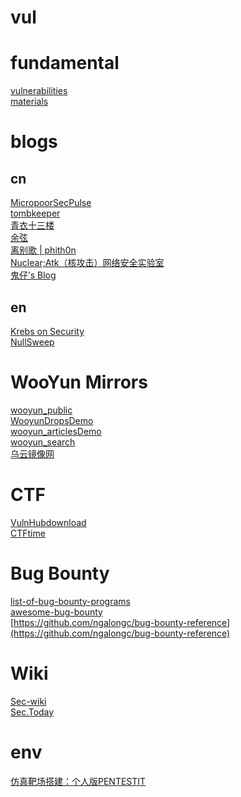# vul
# fundamental
[vulnerabilities](https://owasp.org/www-community/vulnerabilities/)  
[materials](https://portswigger.net/web-security/all-materials)  
# blogs
## cn
[Micropoor](https://micropoor.blogspot.com)[SecPulse](https://www.secpulse.com/archives/author/Micropoor)  
[tombkeeper](http://blog.sina.com.cn/s/articlelist_1401527553_0_1.html)  
[青衣十三楼](http://scz.617.cn:8/)  
[余弦](https://evilcos.me/)  
[离别歌 | phith0n](https://www.leavesongs.com/)  
[Nuclear;Atk（核攻击）网络安全实验室](https://lcx.cc/)  
[鬼仔’s Blog](http://huaidan.org/list)  

## en
[Krebs on Security](https://krebsonsecurity.com)  
[NullSweep](https://nullsweep.com/)  

# WooYun Mirrors
[wooyun_public](https://github.com/hanc00l/wooyun_public)  
[WooyunDrops](https://github.com/SuperKieran/WooyunDrops)[Demo](https://wooyun.kieran.top/#!/)  
[wooyun_articles](https://github.com/jiji262/wooyun_articles)[Demo](https://wooyun.js.org/)  
[wooyun_search](https://github.com/grt1st/wooyun_search)  
[乌云镜像网](http://www.anquan.us/)  

# CTF
[VulnHub](https://www.vulnshub.com)[download](https://download.vulnhub.com/)  
[CTFtime](https://ctftime.org/)  

# Bug Bounty
[list-of-bug-bounty-programs](https://www.vulnerability-lab.com/list-of-bug-bounty-programs.php)  
[awesome-bug-bounty](https://github.com/djadmin/awesome-bug-bounty)  
[https://github.com/ngalongc/bug-bounty-reference](https://github.com/ngalongc/bug-bounty-reference) 


# Wiki
[Sec-wiki](https://www.sec-wiki.com)  
[Sec.Today](https://sec.today/pulses/)  

# env
[仿真靶场搭建：个人版PENTESTIT](https://www.freebuf.com/sectool/195632.html)  
